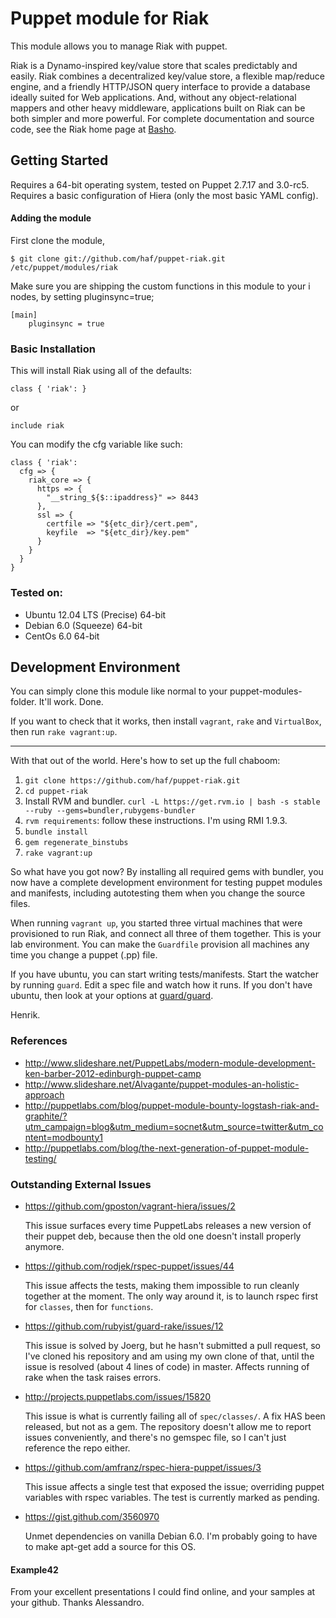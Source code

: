 # Puppet module for Riak

This module allows you to manage Riak with puppet.

Riak is a Dynamo-inspired key/value store that scales predictably and easily.
Riak combines a decentralized key/value store, a flexible map/reduce engine,
and a friendly HTTP/JSON query interface to provide a database ideally suited 
for Web applications. And, without any object-relational mappers and other 
heavy middleware, applications built on Riak can be both simpler and more 
powerful.  For complete documentation and source code, see the Riak home page 
at [Basho][1].

## Getting Started

Requires a 64-bit operating system, tested on Puppet 2.7.17 and 3.0-rc5. 
Requires a basic configuration of Hiera (only the most basic YAML config).

#### Adding the module

First clone the module,

```
$ git clone git://github.com/haf/puppet-riak.git /etc/puppet/modules/riak
```

Make sure you are shipping the custom functions in this module to your i
nodes, by setting pluginsync=true;

```
[main]
    pluginsync = true
```

### Basic Installation

This will install Riak using all of the defaults:

```
class { 'riak': }
```

or

```
include riak
```

You can modify the cfg variable like such:

```
class { 'riak':
  cfg => {
    riak_core => {
      https => {
        "__string_${$::ipaddress}" => 8443
      },
      ssl => {
        certfile => "${etc_dir}/cert.pem",
        keyfile  => "${etc_dir}/key.pem"
      }
    }
  }
}
```

### Tested on:

 * Ubuntu 12.04 LTS (Precise) 64-bit
 * Debian 6.0 (Squeeze) 64-bit
 * CentOs 6.0 64-bit

## Development Environment

You can simply clone this module like normal to your puppet-modules-folder. 
It'll work. Done.

If you want to check that it works, then install `vagrant`, `rake` and 
`VirtualBox`, then run `rake vagrant:up`.

----

With that out of the world. Here's how to set up the full chaboom:

 1. `git clone https://github.com/haf/puppet-riak.git`
 1. `cd puppet-riak`
 1. Install RVM and bundler. `curl -L https://get.rvm.io | bash -s stable --ruby --gems=bundler,rubygems-bundler`
 1. `rvm requirements`: follow these instructions. I'm using RMI 1.9.3.
 1. `bundle install`
 1. `gem regenerate_binstubs`
 1. `rake vagrant:up`

So what have you got now? By installing all required gems with bundler, you 
now have a complete development environment for testing puppet modules and 
manifests, including autotesting them when you change the source files.

When running `vagrant up`, you started three virtual machines that were
provisioned to run Riak, and connect all three of them together. This is 
your lab environment. You can make the `Guardfile` provision all machines
any time you change a puppet (.pp) file.

If you have ubuntu, you can start writing tests/manifests. Start the watcher
by running `guard`. Edit a spec file and watch how it runs. If you don't have
ubuntu, then look at your options at 
[guard/guard](https://github.com/guard/guard#readme).

Henrik.

### References

 * http://www.slideshare.net/PuppetLabs/modern-module-development-ken-barber-2012-edinburgh-puppet-camp
 * http://www.slideshare.net/Alvagante/puppet-modules-an-holistic-approach
 * http://puppetlabs.com/blog/puppet-module-bounty-logstash-riak-and-graphite/?utm_campaign=blog&utm_medium=socnet&utm_source=twitter&utm_content=modbounty1
 * http://puppetlabs.com/blog/the-next-generation-of-puppet-module-testing/

### Outstanding External Issues

 * https://github.com/gposton/vagrant-hiera/issues/2

   This issue surfaces every time PuppetLabs releases a new version of their
   puppet deb, because then the old one doesn't install properly anymore.

 * https://github.com/rodjek/rspec-puppet/issues/44

   This issue affects the tests, making them impossible to run cleanly
   together at the moment. The only way around it, is to launch rspec
   first for `classes`, then for `functions`.

 * https://github.com/rubyist/guard-rake/issues/12

   This issue is solved by Joerg, but he hasn't submitted a pull request,
   so I've cloned his repository and am using my own clone of that, until
   the issue is resolved (about 4 lines of code) in master. Affects
   running of rake when the task raises errors.

 * http://projects.puppetlabs.com/issues/15820

   This issue is what is currently failing all of `spec/classes/`. A fix
   HAS been released, but not as a gem. The repository doesn't allow me
   to report issues conveniently, and there's no gemspec file, so I can't
   just reference the repo either.

 * https://github.com/amfranz/rspec-hiera-puppet/issues/3

   This issue affects a single test that exposed the issue; overriding
   puppet variables with rspec variables. The test is currently marked as
   pending.

 * https://gist.github.com/3560970

   Unmet dependencies on vanilla Debian 6.0. I'm probably going to have
   to make apt-get add a source for this OS.

#### Example42

From your excellent presentations I could find online, and your samples
at your github. Thanks Alessandro.

[1]: http://basho.com/
